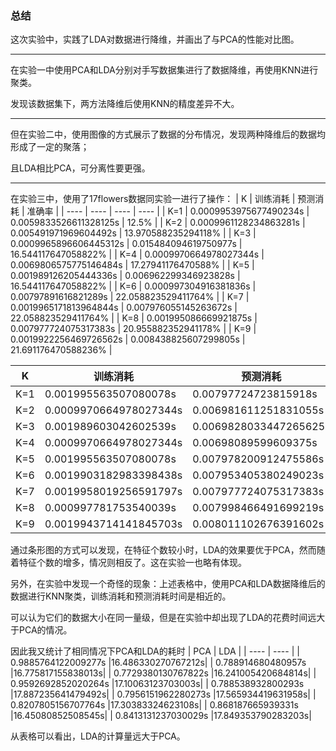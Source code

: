 ### 总结

这次实验中，实践了LDA对数据进行降维，并画出了与PCA的性能对比图。

------

在实验一中使用PCA和LDA分别对手写数据集进行了数据降维，再使用KNN进行聚类。

发现该数据集下，两方法降维后使用KNN的精度差异不大。

------

但在实验二中，使用图像的方式展示了数据的分布情况，发现两种降维后的数据均形成了一定的聚落；

且LDA相比PCA，可分离性要更强。

------

在实验三中，使用了17flowers数据同实验一进行了操作：
|        K      |        训练消耗      |       预测消耗       |        准确率      |
|      ----    |      ----    |      ----    |      ----    |
|      K=1   |     0.0009953975677490234s   |     0.0059833526611328125s   |     12.5%   |
|      K=2   |     0.0009961128234863281s   |     0.005491971969604492s   |     13.970588235294118%   |
|      K=3   |     0.0009965896606445312s   |     0.015484094619750977s   |     16.544117647058822%   |
|      K=4   |     0.0009970664978027344s   |     0.0069806575775146484s   |     17.27941176470588%   |
|      K=5   |     0.001989126205444336s   |     0.006962299346923828s   |     16.544117647058822%   |
|      K=6   |     0.000997304916381836s   |     0.00797891616821289s   |     22.058823529411764%   |
|      K=7   |     0.0019965171813964844s   |     0.007976055145263672s   |     22.058823529411764%   |
|      K=8   |     0.001995086669921875s   |     0.007977724075317383s   |     20.955882352941178%   |
|      K=9   |     0.0019922256469726562s   |     0.008438825607299805s   |     21.691176470588236%   |

|        K      |        训练消耗      |       预测消耗       |        准确率      |
|      ----    |      ----    |      ----    |      ----    |
|K=1|0.001995563507080078s|0.00797724723815918s|17.647058823529413%|
|K=2|0.0009970664978027344s|0.006981611251831055s|19.11764705882353%|
|K=3|0.001989603042602539s|0.0069828033447265625s|19.485294117647058%|
|K=4|0.0009970664978027344s|0.00698089599609375s|18.75%|
|K=5|0.001995563507080078s|0.007978200912475586s|18.014705882352942%|
|K=6|0.0019903182983398438s|0.007953405380249023s|19.485294117647058%|
|K=7|0.0019958019256591797s|0.007977724075317383s|18.38235294117647%|
|K=8|0.000997781753540039s|0.007998466491699219s|19.485294117647058%|
|K=9|0.0019943714141845703s|0.008011102676391602s|19.852941176470587%|

通过条形图的方式可以发现，在特征个数较小时，LDA的效果要优于PCA，然而随着特征个数的增多，情况则相反了。这在实验一也略有体现。



另外，在实验中发现一个奇怪的现象：上述表格中，使用PCA和LDA数据降维后的数据进行KNN聚类，训练消耗和预测消耗时间是相近的。

可以认为它们的数据大小在同一量级，但是在实验中却出现了LDA的花费时间远大于PCA的情况。



因此我又统计了相同情况下PCA和LDA的耗时
|        PCA      |        LDA    |
|      ----    |      ----    |
| 0.9885764122009277s |16.486330270767212s|
| 0.788914680480957s |16.775817155838013s|
| 0.7729380130767822s |16.241005420684814s|
| 0.9592692852020264s |17.10063123703003s|
| 0.788538932800293s |17.887235641479492s|
| 0.7956151962280273s |17.565934419631958s|
| 0.8207805156707764s |17.30383324623108s|
| 0.868187665939331s |16.45080852508545s|
| 0.8413131237030029s |17.849353790283203s|

从表格可以看出，LDA的计算量远大于PCA。
